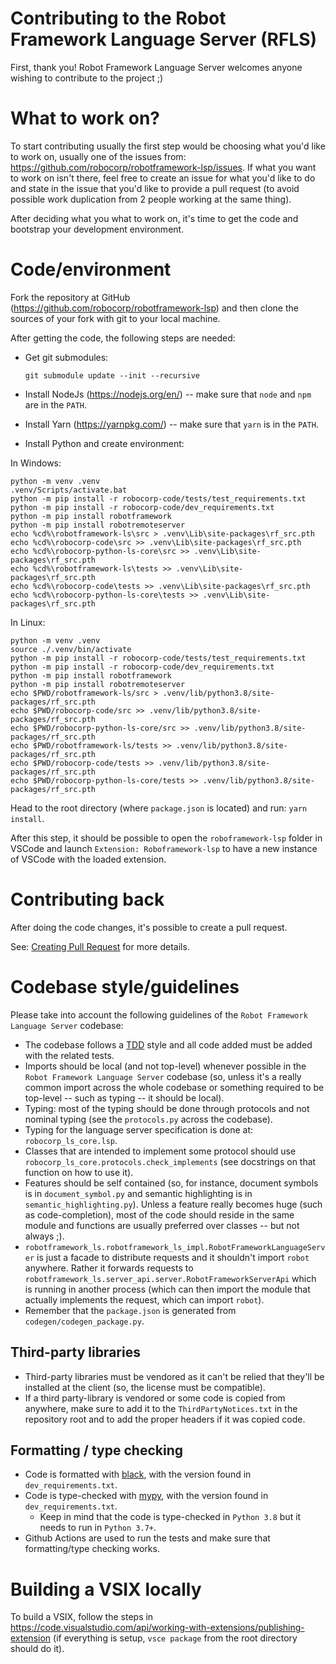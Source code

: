 Contributing to the Robot Framework Language Server (RFLS)
============================================================

First, thank you! Robot Framework Language Server welcomes anyone wishing to
contribute to the project ;)

What to work on?
==================

To start contributing usually the first step would be choosing what you'd like
to work on, usually one of the issues from: https://github.com/robocorp/robotframework-lsp/issues.
If what you want to work on isn't there, feel free to create an issue for what
you'd like to do and state in the issue that you'd like to provide a pull request
(to avoid possible work duplication from 2 people working at the same thing).

After deciding what you what to work on, it's time to get the code and
bootstrap your development environment.

Code/environment
==================

Fork the repository at GitHub (https://github.com/robocorp/robotframework-lsp)
and then clone the sources of your fork with git to your local machine.

After getting the code, the following steps are needed:

- Get git submodules:

    `git submodule update --init --recursive`


- Install NodeJs (https://nodejs.org/en/) -- make sure that `node` and `npm` are in the `PATH`.

- Install Yarn (https://yarnpkg.com/) -- make sure that `yarn` is in the `PATH`.

- Install Python and create environment:

In Windows:

```
python -m venv .venv
.venv/Scripts/activate.bat
python -m pip install -r robocorp-code/tests/test_requirements.txt
python -m pip install -r robocorp-code/dev_requirements.txt
python -m pip install robotframework
python -m pip install robotremoteserver
echo %cd%\robotframework-ls\src > .venv\Lib\site-packages\rf_src.pth
echo %cd%\robocorp-code\src >> .venv\Lib\site-packages\rf_src.pth
echo %cd%\robocorp-python-ls-core\src >> .venv\Lib\site-packages\rf_src.pth
echo %cd%\robotframework-ls\tests >> .venv\Lib\site-packages\rf_src.pth
echo %cd%\robocorp-code\tests >> .venv\Lib\site-packages\rf_src.pth
echo %cd%\robocorp-python-ls-core\tests >> .venv\Lib\site-packages\rf_src.pth
```

In Linux:

```
python -m venv .venv
source ./.venv/bin/activate
python -m pip install -r robocorp-code/tests/test_requirements.txt
python -m pip install -r robocorp-code/dev_requirements.txt
python -m pip install robotframework
python -m pip install robotremoteserver
echo $PWD/robotframework-ls/src > .venv/lib/python3.8/site-packages/rf_src.pth
echo $PWD/robocorp-code/src >> .venv/lib/python3.8/site-packages/rf_src.pth
echo $PWD/robocorp-python-ls-core/src >> .venv/lib/python3.8/site-packages/rf_src.pth
echo $PWD/robotframework-ls/tests >> .venv/lib/python3.8/site-packages/rf_src.pth
echo $PWD/robocorp-code/tests >> .venv/lib/python3.8/site-packages/rf_src.pth
echo $PWD/robocorp-python-ls-core/tests >> .venv/lib/python3.8/site-packages/rf_src.pth
```

Head to the root directory (where `package.json` is located) and run:
`yarn install`.



After this step, it should be possible to open the `roboframework-lsp` folder in VSCode and launch
`Extension: Roboframework-lsp` to have a new instance of VSCode with the loaded extension.


Contributing back
===========================

After doing the code changes, it's possible to create a pull request.

See: [Creating Pull Request](https://docs.github.com/pull-requests/collaborating-with-pull-requests/proposing-changes-to-your-work-with-pull-requests/creating-a-pull-request) for more details.


Codebase style/guidelines
===========================

Please take into account the following guidelines of the `Robot Framework Language Server` codebase:

- The codebase follows a [TDD](https://en.wikipedia.org/wiki/Test-driven_development) style and all code added must be added with the related tests.
- Imports should be local (and not top-level) whenever possible in the `Robot Framework Language Server` codebase
  (so, unless it's a really common import across the whole codebase or something required to be top-level
  -- such as typing -- it should be local).
- Typing: most of the typing should be done through protocols and not nominal typing (see the `protocols.py` across the codebase).
- Typing for the language server specification is done at: `robocorp_ls_core.lsp`.
- Classes that are intended to implement some protocol should use `robocorp_ls_core.protocols.check_implements`
  (see docstrings on that function on how to use it).
- Features should be self contained (so, for instance,  document symbols is in `document_symbol.py` and
  semantic highlighting is in `semantic_highlighting.py`). Unless a feature really becomes huge
  (such as code-completion), most of the code should reside in the same module and functions are usually
  preferred over classes -- but not always ;).
- `robotframework_ls.robotframework_ls_impl.RobotFrameworkLanguageServer` is just a facade to distribute requests
  and it shouldn't import `robot` anywhere. Rather it forwards requests to `robotframework_ls.server_api.server.RobotFrameworkServerApi`
  which is running in another process (which can then import the module that actually implements the request, which can import `robot`).
- Remember that the `package.json` is generated from `codegen/codegen_package.py`.

Third-party libraries
---------------------------

- Third-party libraries must be vendored as it can't be relied that they'll be installed at the client (so, the license must be compatible).
- If a third party-library is vendored or some code is copied from anywhere, make sure to add it to the `ThirdPartyNotices.txt` in the repository
  root and to add the proper headers if it was copied code.


Formatting / type checking
---------------------------

- Code is formatted with [black](https://github.com/psf/black/), with the version found in `dev_requirements.txt`.
- Code is type-checked with [mypy](http://mypy-lang.org/), with the version found in `dev_requirements.txt`.
    - Keep in mind that the code is type-checked in `Python 3.8` but it needs to run in `Python 3.7+`.
- Github Actions are used to run the tests and make sure that formatting/type checking works.


Building a VSIX locally
===========================

To build a VSIX, follow the steps in https://code.visualstudio.com/api/working-with-extensions/publishing-extension
(if everything is setup, `vsce package` from the root directory should do it).
